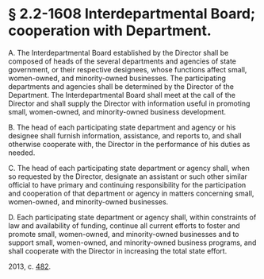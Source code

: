 # § 2.2-1608 Interdepartmental Board; cooperation with Department.

<p>A. The Interdepartmental Board established by the Director shall be composed of heads of the several departments and agencies of state government, or their respective designees, whose functions affect small, women-owned, and minority-owned businesses. The participating departments and agencies shall be determined by the Director of the Department. The Interdepartmental Board shall meet at the call of the Director and shall supply the Director with information useful in promoting small, women-owned, and minority-owned business development.</p><p>B. The head of each participating state department and agency or his designee shall furnish information, assistance, and reports to, and shall otherwise cooperate with, the Director in the performance of his duties as needed.</p><p>C. The head of each participating state department or agency shall, when so requested by the Director, designate an assistant or such other similar official to have primary and continuing responsibility for the participation and cooperation of that department or agency in matters concerning small, women-owned, and minority-owned businesses.</p><p>D. Each participating state department or agency shall, within constraints of law and availability of funding, continue all current efforts to foster and promote small, women-owned, and minority-owned businesses and to support small, women-owned, and minority-owned business programs, and shall cooperate with the Director in increasing the total state effort.</p><p>2013, c. <a href='http://lis.virginia.gov/cgi-bin/legp604.exe?131+ful+CHAP0482'>482</a>.</p>